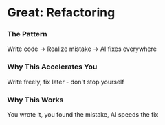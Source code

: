 # Great: Refactoring

<div class="two-cols">

<FeatureCard v-click>

### The Pattern

Write code → Realize mistake → AI fixes everywhere

</FeatureCard>

<FeatureCard v-click>

### Why This Accelerates You

Write freely, fix later - don't stop yourself

</FeatureCard>

<FeatureCard v-click>

### Why This Works

You wrote it, you found the mistake, AI speeds the fix

</FeatureCard>

</div>
